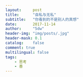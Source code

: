 ```yaml
---
layout:     post
title:      "自私与无私"
subtitle:   "你看到的不是别人的真想"
date:       2017-11-14
author:     "5dw"
header-img: "img/posts/.jpg"
header-mask: 0.1
catalog:    false
comment: true
multilingual: false
tags:
    - 思考
    - 善
---
```


